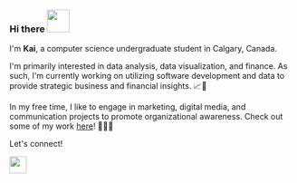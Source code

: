 ### Hi there <img src="https://raw.githubusercontent.com/nixin72/nixin72/master/wave.gif" width="40" height="40"/>

I'm **Kai**, a computer science undergraduate student in Calgary, Canada. 

I'm primarily interested in data analysis, data visualization, and finance. As such, I'm currently working on utilizing software development and data to provide strategic business and financial insights. 📈💸

In my free time, I like to engage in marketing, digital media, and communication projects to promote organizational awareness. Check out some of my work [here](https://kaiferrer.my.canva.site/)! 👩🏻‍💻

Let's connect!

[<img src="https://upload.wikimedia.org/wikipedia/commons/thumb/8/81/LinkedIn_icon.svg/2048px-LinkedIn_icon.svg.png" width="30" height="30"/>](https://www.linkedin.com/in/kaiferrer/)
